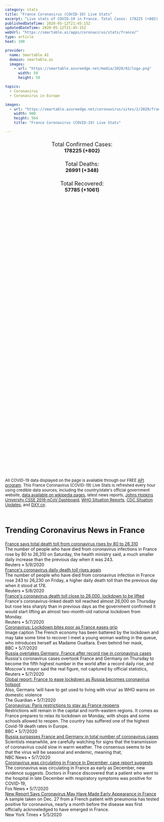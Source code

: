 ```yaml
---
category: stats
title: "France Coronavirus (COVID-19) Live Stats"
excerpt: "Live stats of COVID-19 in France. Total Cases: 178225 (+802), Deaths: 26991 (+348), Recoveries: 57785(+1061)."
publishedDateTime: 2020-05-12T21:45:15Z
updatedDateTime: 2020-05-12T21:45:15Z
webUrl: "https://smartable.ai/apps/coronavirus/stats/france/"
type: article
heat: 100

provider:
  name: Smartable AI
  domain: smartable.ai
  images:
    - url: "https://smartable.azureedge.net/media/2020/02/logo.png"
      width: 50
      height: 50

topics:
  - Coronavirus
  - Coronavirus in Europe

images:
  - url: "https://smartable.azureedge.net/coronavirus/sites/2/2020/france.jpg"
    width: 900
    height: 564
    title: "France Coronavirus (COVID-19) Live Stats"

---
```

<div class="total-stats" style="text-align: center;">
    <h3>
	    <div style="font-size: 18px; font-weight: 400;">Total Confirmed Cases:</div>
	    178225 (<span class='red'>+802</span>)
    </h3>
    <h3>
	    <div style="font-size: 18px; font-weight: 400;">Total Deaths:</div>
	    26991 (<span class='red'>+348</span>)
    </h3>
    <h3>
	    <div style="font-size: 18px; font-weight: 400;">Total Recovered:</div>
	    57785 (<span class='green'>+1061</span>)
    </h3>
</div>

<script type="text/javascript" src="https://www.gstatic.com/charts/loader.js"></script>

<div id="time_series_chart" style="width: 100%; height: 400px;"></div>
<script type="text/javascript">
  google.charts.load('current', {'packages':['corechart']});
  google.charts.setOnLoadCallback(drawChart);
  function drawChart() {
    var data = google.visualization.arrayToDataTable([
      ['Date', 'Total Cases', 'Total Deaths', 'Total Recovered'],
      ['1/22/2020', 0, 0, 0],['1/23/2020', 0, 0, 0],['1/24/2020', 2, 0, 0],['1/25/2020', 3, 0, 0],['1/26/2020', 3, 0, 0],['1/27/2020', 3, 0, 0],['1/28/2020', 4, 0, 0],['1/29/2020', 5, 0, 0],['1/30/2020', 5, 0, 0],['1/31/2020', 5, 0, 0],['2/1/2020', 6, 0, 0],['2/2/2020', 6, 0, 0],['2/3/2020', 6, 0, 0],['2/4/2020', 6, 0, 0],['2/5/2020', 6, 0, 0],['2/6/2020', 6, 0, 0],['2/7/2020', 6, 0, 0],['2/8/2020', 11, 0, 0],['2/9/2020', 11, 0, 0],['2/10/2020', 11, 0, 0],['2/11/2020', 11, 0, 0],['2/12/2020', 11, 0, 2],['2/13/2020', 11, 0, 2],['2/14/2020', 11, 0, 2],['2/15/2020', 12, 1, 4],['2/16/2020', 12, 1, 4],['2/17/2020', 12, 1, 4],['2/18/2020', 12, 1, 4],['2/19/2020', 12, 1, 4],['2/20/2020', 12, 1, 4],['2/21/2020', 12, 1, 4],['2/22/2020', 12, 1, 4],['2/23/2020', 12, 1, 4],['2/24/2020', 12, 1, 4],['2/25/2020', 14, 1, 11],['2/26/2020', 18, 2, 11],['2/27/2020', 38, 2, 11],['2/28/2020', 57, 2, 11],['2/29/2020', 100, 2, 12],['3/1/2020', 130, 2, 12],['3/2/2020', 191, 3, 12],['3/3/2020', 204, 4, 12],['3/4/2020', 285, 4, 12],['3/5/2020', 377, 6, 12],['3/6/2020', 653, 9, 12],['3/7/2020', 949, 11, 12],['3/8/2020', 1126, 19, 12],['3/9/2020', 1209, 19, 12],['3/10/2020', 1784, 33, 12],['3/11/2020', 2281, 48, 12],['3/12/2020', 2281, 61, 12],['3/13/2020', 3661, 79, 12],['3/14/2020', 4469, 91, 12],['3/15/2020', 4499, 127, 12],['3/16/2020', 6633, 148, 12],['3/17/2020', 7652, 175, 602],['3/18/2020', 9043, 264, 602],['3/19/2020', 10871, 372, 1295],['3/20/2020', 12612, 450, 1587],['3/21/2020', 14282, 562, 1587],['3/22/2020', 16018, 674, 2200],['3/23/2020', 19856, 860, 2200],['3/24/2020', 22304, 1100, 3281],['3/25/2020', 25233, 1331, 3900],['3/26/2020', 29155, 1696, 4948],['3/27/2020', 32964, 1995, 5700],['3/28/2020', 37575, 2314, 5700],['3/29/2020', 40174, 2606, 7202],['3/30/2020', 44550, 3024, 7927],['3/31/2020', 52128, 3523, 9444],['4/1/2020', 56989, 4032, 10935],['4/2/2020', 59105, 5387, 12428],['4/3/2020', 64338, 6507, 14008],['4/4/2020', 68605, 7560, 15438],['4/5/2020', 70478, 8078, 16183],['4/6/2020', 74390, 8911, 17250],['4/7/2020', 78167, 10328, 19337],['4/8/2020', 82048, 10869, 21254],['4/9/2020', 86334, 12210, 23206],['4/10/2020', 90676, 13197, 24932],['4/11/2020', 93790, 13832, 26391],['4/12/2020', 120633, 14393, 27186],['4/13/2020', 124298, 14967, 27718],['4/14/2020', 130253, 15729, 28805],['4/15/2020', 133470, 17167, 30955],['4/16/2020', 145960, 17920, 32812],['4/17/2020', 147969, 18681, 34420],['4/18/2020', 147969, 19323, 35983],['4/19/2020', 152894, 19718, 36578],['4/20/2020', 155275, 20265, 37409],['4/21/2020', 155650, 20796, 39181],['4/22/2020', 155860, 21340, 40657],['4/23/2020', 158183, 21856, 42088],['4/24/2020', 159828, 22245, 43493],['4/25/2020', 161488, 22614, 44594],['4/26/2020', 162100, 22856, 44903],['4/27/2020', 165842, 23293, 45513],['4/28/2020', 167605, 23660, 46886],['4/29/2020', 167605, 24087, 48228],['4/30/2020', 167605, 24376, 49476],['5/1/2020', 168000, 24568, 50019],['5/2/2020', 168396, 24760, 50562],['5/3/2020', 168693, 24895, 50784],['5/4/2020', 169462, 25201, 51371],['5/5/2020', 170551, 25531, 52736],['5/6/2020', 174191, 25809, 53972],['5/7/2020', 174791, 25987, 55027],['5/8/2020', 176079, 26230, 55782],['5/9/2020', 176658, 26310, 56038],['5/10/2020', 176970, 26380, 56217],['5/11/2020', 177423, 26643, 56724],['5/12/2020', 178225, 26991, 57785],
    ]);
    var options = {
      curveType: 'none',
      chartArea: {'width': '80%', 'height': '80%'},
      legend: { position: 'top' },
      lineWidth: 5,
      colors: ['#f60109', '#444444', '#81B71F']
    };
    var chart = new google.visualization.LineChart(document.getElementById('time_series_chart'));
    chart.draw(data, options);
  }
</script>

<div id="geo_chart" style="width: 100%; height: 500px;"></div>
<script type="text/javascript">
  google.charts.load('current', {
    'packages':['geochart'],
    'mapsApiKey': 'AIzaSyDk1HhVhLaveyKrUhhHZ5YwzIpEcbdal6U'
  });
  google.charts.setOnLoadCallback(drawRegionsMap);
  function drawRegionsMap() {
    var data = google.visualization.arrayToDataTable([
      ['Location', 'Total Cases', 'Total Deaths'],
      ["France", 178225, 26991]
    ]);
    var options = {
      backgroundColor: {fill:'transparent',stroke:'#FFF' ,strokeWidth:0 }, 
      region: 'FR',
      resolution: 'countries', 
      legend: 'none',
      colorAxis: {
          colors: ['#FFE2E2', '#f60109']
      }
    };
    var chart = new google.visualization.GeoChart(document.getElementById('geo_chart'));
    chart.draw(data, options);
  };
</script>



<span style="font-size: 13px">All COVID-19 data displayed on the page is available through our FREE <a href="https://developer.smartable.ai">API program</a>. This France Coronavirus (COVID-19) Live Stats is refreshed every hour using credible data sources, including the country/state's official government website, <a href="https://en.wikipedia.org/wiki/2019%E2%80%9320_coronavirus_pandemic" target="_blank">data available on wikipedia pages</a>, latest news reports, <a href="https://systems.jhu.edu/research/public-health/ncov/" target="_blank">Johns Hopkins University CSSE 2019-nCoV Dashboard</a>, <a href="https://www.who.int/emergencies/diseases/novel-coronavirus-2019/situation-reports" target="_blank">WHO Situation Reports</a>, <a href="https://www.cdc.gov/coronavirus/2019-ncov/index.html" target="_blank">CDC Situation Updates</a>, and <a href="https://ncov.dxy.cn/ncovh5/view/pneumonia" target="_blank">DXY.cn</a>.</span>


<h2 id="news" class="center" style="margin-top: 60px; font-size: 25px;">Trending Coronavirus News in France</h2>
<div class="row">
<div class="col-md-6 col-sm-12">
  <div class="content-card">
	<a href="https://www.reuters.com/article/us-health-coronavirus-france-idUSKBN22L0RR"><div class="card-image" style="background-image: url(https://s3.reutersmedia.net/resources/r/?m=02&d=20200509&t=2&i=1518050729&w=&fh=545px&fw=&ll=&pl=&sq=&r=LYNXMPEG480MO)"></div></a>
	<div class="content">
		<div class="card-title"><a href="https://www.reuters.com/article/us-health-coronavirus-france-idUSKBN22L0RR">France says total death toll from coronavirus rises by 80 to 26,310</a></div>
		<div class="card-excerpt">The number of people who have died from coronavirus infections in France rose by 80 to 26,310 on Saturday, the health ministry said, a much smaller daily increase than the previous day when it was 243.</div>
		<div class="card-meta">
			<span class="card-provider">Reuters</span> • <span class="card-date">5/9/2020</span>
		</div>
	</div>
  </div>
</div>
<div class="col-md-6 col-sm-12">
  <div class="content-card">
	<a href="https://www.reuters.com/article/us-health-coronavirus-france-casualties-idUSKBN22K2J9"><div class="card-image" style="background-image: url(https://s4.reutersmedia.net/resources_v3/images/rcom-default.png)"></div></a>
	<div class="content">
		<div class="card-title"><a href="https://www.reuters.com/article/us-health-coronavirus-france-casualties-idUSKBN22K2J9">France's coronavirus daily death toll rises again</a></div>
		<div class="card-excerpt">The number of people who have died from coronavirus infection in France rose 243 to 26,230 on Friday, a higher daily death toll than the previous day when it stood at 178.</div>
		<div class="card-meta">
			<span class="card-provider">Reuters</span> • <span class="card-date">5/8/2020</span>
		</div>
	</div>
  </div>
</div>
<div class="col-md-6 col-sm-12">
  <div class="content-card">
	<a href="https://www.reuters.com/article/us-health-coronavirus-france-casualties/frances-coronavirus-death-toll-close-to-26000-lockdown-to-be-lifted-idUSKBN22J2X0"><div class="card-image" style="background-image: url(https://s1.reutersmedia.net/resources/r/?m=02&d=20200507&t=2&i=1517843971&w=&fh=545px&fw=&ll=&pl=&sq=&r=LYNXMPEG461SA)"></div></a>
	<div class="content">
		<div class="card-title"><a href="https://www.reuters.com/article/us-health-coronavirus-france-casualties/frances-coronavirus-death-toll-close-to-26000-lockdown-to-be-lifted-idUSKBN22J2X0">France's coronavirus death toll close to 26,000, lockdown to be lifted</a></div>
		<div class="card-excerpt">France's coronavirus-linked death toll reached almost 26,000 on Thursday but rose less sharply than in previous days as the government confirmed it would start lifting an almost two-month-old national lockdown from Monday.</div>
		<div class="card-meta">
			<span class="card-provider">Reuters</span> • <span class="card-date">5/7/2020</span>
		</div>
	</div>
  </div>
</div>
<div class="col-md-6 col-sm-12">
  <div class="content-card">
	<a href="https://www.bbc.com/news/world-europe-52557722?intlink_from_url=&link_location=live-reporting-story"><div class="card-image" style="background-image: url(https://ichef.bbci.co.uk/news/1024/cpsprodpb/D9AF/production/_112172755_f10792f4-45e6-498c-bf6f-95cb2a3b0287.jpg)"></div></a>
	<div class="content">
		<div class="card-title"><a href="https://www.bbc.com/news/world-europe-52557722?intlink_from_url=&link_location=live-reporting-story">Coronavirus: Lockdown bites poor as France eases grip</a></div>
		<div class="card-excerpt">Image caption The French economy has been battered by the lockdown and may take some time to recover I meet a young woman waiting in the queue, who introduces herself as Madame Ouattara. Even behind her mask,</div>
		<div class="card-meta">
			<span class="card-provider">BBC</span> • <span class="card-date">5/7/2020</span>
		</div>
	</div>
  </div>
</div>
<div class="col-md-6 col-sm-12">
  <div class="content-card">
	<a href="https://www.reuters.com/article/us-health-coronavirus-russia-cases-idUSKBN22J0ZR"><div class="card-image" style="background-image: url(https://s2.reutersmedia.net/resources/r/?m=02&d=20200507&t=2&i=1517768397&w=&fh=545px&fw=&ll=&pl=&sq=&r=LYNXMPEG460HF)"></div></a>
	<div class="content">
		<div class="card-title"><a href="https://www.reuters.com/article/us-health-coronavirus-russia-cases-idUSKBN22J0ZR">Russia overtakes Germany, France after record rise in coronavirus cases</a></div>
		<div class="card-excerpt">Russia's coronavirus cases overtook France and Germany on Thursday to become the fifth highest number in the world after a record daily rise, and Moscow's mayor said the real figure, not captured by official statistics,</div>
		<div class="card-meta">
			<span class="card-provider">Reuters</span> • <span class="card-date">5/7/2020</span>
		</div>
	</div>
  </div>
</div>
<div class="col-md-6 col-sm-12">
  <div class="content-card">
	<a href="https://www.theguardian.com/world/2020/may/07/global-report-france-to-ease-lockdown-as-russia-becomes-coronavirus-hotspot"><div class="card-image" style="background-image: url(https://i.guim.co.uk/img/media/2de55396a46ae2ac821b3491c2f59a128eb47f55/0_199_4000_2399/master/4000.jpg?width=300&quality=45&auto=format&fit=max&dpr=2&s=02c8d396058e98cf999125969e127dd5)"></div></a>
	<div class="content">
		<div class="card-title"><a href="https://www.theguardian.com/world/2020/may/07/global-report-france-to-ease-lockdown-as-russia-becomes-coronavirus-hotspot">Global report: France to ease lockdown as Russia becomes coronavirus hotspot</a></div>
		<div class="card-excerpt">Also, Germans ‘will have to get used to living with virus’ as WHO warns on domestic violence</div>
		<div class="card-meta">
			<span class="card-provider">The Guardian</span> • <span class="card-date">5/7/2020</span>
		</div>
	</div>
  </div>
</div>
<div class="col-md-6 col-sm-12">
  <div class="content-card">
	<a href="https://www.bbc.com/news/world-europe-52579482"><div class="card-image" style="background-image: url(https://ichef.bbci.co.uk/news/1024/cpsprodpb/144B8/production/_112182138_mediaitem112182137.jpg)"></div></a>
	<div class="content">
		<div class="card-title"><a href="https://www.bbc.com/news/world-europe-52579482">Coronavirus: Paris restrictions to stay as France reopens</a></div>
		<div class="card-excerpt">Restrictions will remain in the capital and north-eastern regions. It comes as France prepares to relax its lockdown on Monday, with shops and some schools allowed to reopen. The country has suffered one of the highest Covid-19 death rates in Europe.</div>
		<div class="card-meta">
			<span class="card-provider">BBC</span> • <span class="card-date">5/7/2020</span>
		</div>
	</div>
  </div>
</div>
<div class="col-md-6 col-sm-12">
  <div class="content-card">
	<a href="https://www.nbcnews.com/health/health-news/live-blog/2020-05-07-coronavirus-news-n1201801/ncrd1201841"><div class="card-image" style="background-image: url(https://nodeassets.nbcnews.com/cdnassets/projects/socialshareimages-bento/og-nbcnews1200x630.png)"></div></a>
	<div class="content">
		<div class="card-title"><a href="https://www.nbcnews.com/health/health-news/live-blog/2020-05-07-coronavirus-news-n1201801/ncrd1201841">Russia surpasses France and Germany in total number of coronavirus cases</a></div>
		<div class="card-excerpt">Scientists meanwhile, are carefully watching for signs that the transmission of coronavirus could slow in warm weather. The consensus seems to be that the virus will be seasonal and endemic, meaning that,</div>
		<div class="card-meta">
			<span class="card-provider">NBC News</span> • <span class="card-date">5/7/2020</span>
		</div>
	</div>
  </div>
</div>
<div class="col-md-6 col-sm-12">
  <div class="content-card">
	<a href="https://www.foxnews.com/science/coronavirus-was-circulating-in-france-in-december-case-report-suggests"><div class="card-image" style="background-image: url(https://a57.foxnews.com/static.foxnews.com/foxnews.com/content/uploads/2018/09/640/320/istock-492070598.jpg?ve=1&tl=1)"></div></a>
	<div class="content">
		<div class="card-title"><a href="https://www.foxnews.com/science/coronavirus-was-circulating-in-france-in-december-case-report-suggests">Coronavirus was circulating in France in December, case report suggests</a></div>
		<div class="card-excerpt">The coronavirus was circulating in France as early as December, new evidence suggests. Doctors in France discovered that a patient who went to the hospital in late December with respiratory symptoms was positive for COVID-19,</div>
		<div class="card-meta">
			<span class="card-provider">Fox News</span> • <span class="card-date">5/7/2020</span>
		</div>
	</div>
  </div>
</div>
<div class="col-md-6 col-sm-12">
  <div class="content-card">
	<a href="https://www.nytimes.com/2020/05/05/world/europe/france-coronavirus-timeline.html"><div class="card-image" style="background-image: url(https://static01.nyt.com/images/2020/05/05/world/05virus-france-copy/05virus-france-copy-facebookJumbo-v2.jpg)"></div></a>
	<div class="content">
		<div class="card-title"><a href="https://www.nytimes.com/2020/05/05/world/europe/france-coronavirus-timeline.html">New Report Says Coronavirus May Have Made Early Appearance in France</a></div>
		<div class="card-excerpt">A sample taken on Dec. 27 from a French patient with pneumonia has tested positive for coronavirus, nearly a month before the disease was first officially acknowledged to have emerged in France.</div>
		<div class="card-meta">
			<span class="card-provider">New York Times</span> • <span class="card-date">5/5/2020</span>
		</div>
	</div>
  </div>
</div>

</div>


